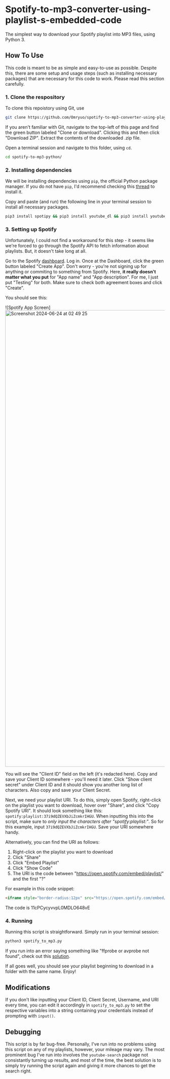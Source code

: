 # Spotify-to-mp3-converter-using-playlist-s-embedded-code
The simplest way to download your Spotify playlist into MP3 files, using Python 3.

## How To Use

This code is meant to be as simple and easy-to-use as possible. Despite this, there are some setup and usage steps (such as installing necessary packages) that are necessary for this code to work. Please read this section carefully.

### 1. Clone the respository

To clone this repoistory using Git, use

```bash
git clone https://github.com/Omryuo/spotify-to-mp3-converter-using-playlists-embedded-code.git
```

If you aren't familiar with Git, navigate to the top-left of this page and find the green button labeled "Clone or download". Clicking this and then click "Download ZIP". Extract the contents of the downloaded .zip file.

Open a terminal session and navigate to this folder, using `cd`.

```bash
cd spotify-to-mp3-python/
```

### 2. Installing dependencies

We will be installing dependencies using `pip`, the official Python package manager. If you do not have `pip`, I'd recommend checking this [thread](https://stackoverflow.com/questions/6587507/how-to-install-pip-with-python-3/) to install it.

Copy and paste (and run) the following line in your terminal session to install all necessary packages.
```bash
pip3 install spotipy && pip3 install youtube_dl && pip3 install youtube_search && pip3 install yt_dlp && pip3 install ffprobe && pip3 install ffmpeg
```

### 3. Setting up Spotify

Unfortunately, I could not find a workaround for this step - it seems like we're forced to go through the Spotify API to fetch information about playlists. But, it doesn't take long at all.

Go to the Spotify [dashboard](https://developer.spotify.com/dashboard/).  Log in. Once at the Dashboard, click the green button labeled "Create App". Don't worry - you're not signing up for anything or commiting to something from Spotify. Here, **it really doesn't matter what you put** for "App name" and "App description". For me, I just put "Testing" for both. Make sure to check both agreement boxes and click "Create".

You should see this:

![Spotify App Screen] <img width="1440" alt="Screenshot 2024-06-24 at 02 49 25" src="https://github.com/Omryuo/spotify-to-mp3-converter-using-playlists-embedded-code/assets/172975907/b15c390c-0929-4ea3-bba5-35411f5ee929">


You will see the "Client ID" field on the left (it's redacted here). Copy and save your Client ID somewhere - you'll need it later. Click "Show client secret" under Client ID and it should show you another long list of characters. Also copy and save your Client Secret.

Next, we need your playlist URI. To do this, simply open Spotify, right-click on the playlist you want to download, hover over "Share", and click "Copy Spotify URI". It should look something like this: `spotify:playlist:37i9dQZEVXbJiZcmkrIHGU`. When inputting this into the script, make sure to *only input the characters after "spotify:playlist:"*. So for this example, input `37i9dQZEVXbJiZcmkrIHGU`. Save your URI somewhere handy.

Alternatively, you can find the URI as follows:
1. Right-click on the playlist you want to download
2. Click "Share"
3. Click "Embed Playlist"
4. Click "Show Code"
5. The URI is the code between "https://open.spotify.com/embed/playlist/" and the first "?"

For example in this code snippet:
```html
<iframe style="border-radius:12px" src="https://open.spotify.com/embed/playlist/11cPCycyvvpL0MDLO648vE?utm_source=generator" width="100%" height="352" frameBorder="0" allowfullscreen="" allow="autoplay; clipboard-write; encrypted-media; fullscreen; picture-in-picture" loading="lazy"></iframe>
```

The code is 11cPCycyvvpL0MDLO648vE

### 4. Running

Running this script is straightforward. Simply run in your terminal session:

```bash
python3 spotify_to_mp3.py
```

If you run into an error saying something like "ffprobe or avprobe not found", check out this [solution](https://stackoverflow.com/questions/30770155/ffprobe-or-avprobe-not-found-please-install-one).

If all goes well, you should see your playlist beginning to download in a folder with the same name. Enjoy!

## Modifications

If you don't like inputting your Client ID, Client Secret, Username, and URI  every time, you can edit it accordingly in `spotify_to_mp3.py` to set the respective variables into a string containing your credentials instead of prompting with `input()`.

## Debugging

This script is by far bug-free. Personally, I've run into no problems using this script on any of my playlists, however, your mileage may vary. The most prominent bug I've run into involves the `youtube-search` package not consistantly turning up results, and most of the time, the best solution is to simply try running the script again and giving it more chances to get the search right.

